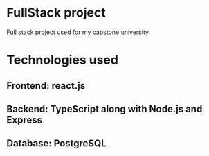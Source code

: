 # FullStack project 
Full stack project used for my capstone university.

# Technologies used
## <strong>Frontend:</strong> react.js
## <strong>Backend:</strong> TypeScript along with Node.js and Express
## <strong>Database:</strong> PostgreSQL
